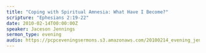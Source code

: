 ```yaml
---
title: "Coping with Spiritual Amnesia: What Have I Become?"
scripture: "Ephesians 2:19-22"
date: 2010-02-14T00:00:00Z
speaker: Jaceson Jennings
sermon_type: evening
audio: https://pcpceveningsermons.s3.amazonaws.com/20100214_evening_jennings.mp3 
---
```



